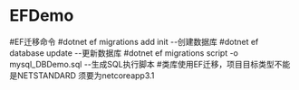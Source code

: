 # EFDemo
#EF迁移命令
#dotnet ef migrations add init --创建数据库
#dotnet ef database update --更新数据库
#dotnet ef migrations script -o mysql_DBDemo.sql --生成SQL执行脚本
#类库使用EF迁移，项目目标类型不能是NETSTANDARD 须要为netcoreapp3.1